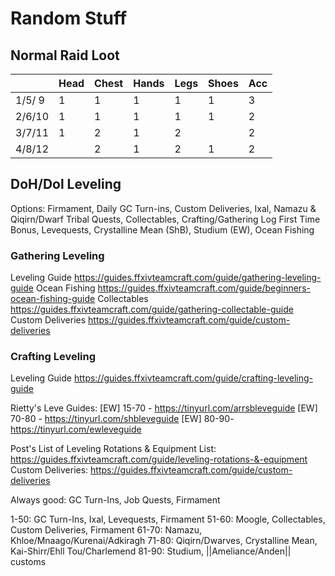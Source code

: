 # Random Stuff

## Normal Raid Loot

|        | Head | Chest | Hands | Legs | Shoes | Acc |
| ------ | ---- | ----- | ----- | ---- | ----- | --- |
| 1/5/ 9 |   1  |   1   |   1   |   1  |   1   |  3  |
| 2/6/10 |   1  |   1   |   1   |   1  |   1   |  2  |
| 3/7/11 |   1  |   2   |   1   |   2  |       |  2  |
| 4/8/12 |      |   2   |   1   |   2  |   1   |  2  |

## DoH/Dol Leveling

Options: Firmament, Daily GC Turn-ins, Custom Deliveries, Ixal, Namazu & Qiqirn/Dwarf Tribal Quests, Collectables, Crafting/Gathering Log First Time Bonus, Levequests, Crystalline Mean (ShB), Studium (EW), Ocean Fishing

### Gathering Leveling

Leveling Guide
<https://guides.ffxivteamcraft.com/guide/gathering-leveling-guide>
Ocean Fishing
<https://guides.ffxivteamcraft.com/guide/beginners-ocean-fishing-guide>
Collectables
<https://guides.ffxivteamcraft.com/guide/gathering-collectable-guide>
Custom Deliveries
<https://guides.ffxivteamcraft.com/guide/custom-deliveries>

### Crafting Leveling

Leveling Guide
<https://guides.ffxivteamcraft.com/guide/crafting-leveling-guide>

Rietty's Leve Guides:
[EW] 15-70 - <https://tinyurl.com/arrsbleveguide>
[EW] 70-80 - <https://tinyurl.com/shbleveguide>
[EW] 80-90- <https://tinyurl.com/ewleveguide>

Post's List of Leveling Rotations & Equipment List:
<https://guides.ffxivteamcraft.com/guide/leveling-rotations-&-equipment>
Custom Deliveries:
<https://guides.ffxivteamcraft.com/guide/custom-deliveries>

Always good: GC Turn-Ins, Job Quests, Firmament

1-50: GC Turn-Ins, Ixal, Levequests, Firmament
51-60: Moogle, Collectables, Custom Deliveries, Firmament
61-70: Namazu, Khloe/Mnaago/Kurenai/Adkiragh
71-80: Qiqirn/Dwarves, Crystalline Mean, Kai-Shirr/Ehll Tou/Charlemend
81-90: Studium, ||Ameliance/Anden|| customs
